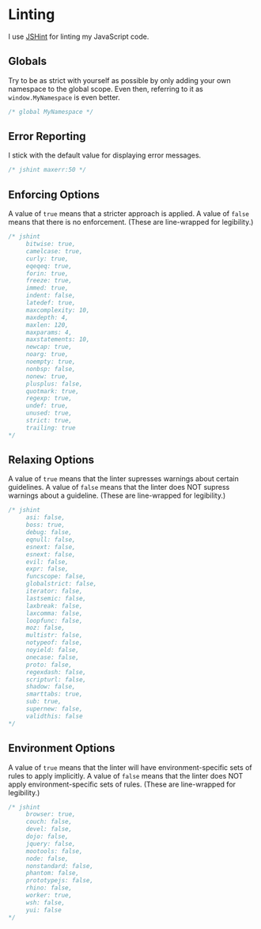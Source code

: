 # Linting

I use [JSHint](http://jshint.com/docs/) for linting my JavaScript code.

## Globals

Try to be as strict with yourself as possible by only adding your own namespace to the global scope. Even then, referring to it as `window.MyNamespace` is even better.

  ```javascript
  /* global MyNamespace */
  ```

## Error Reporting

I stick with the default value for displaying error messages.

  ```javascript
  /* jshint maxerr:50 */
  ```

## Enforcing Options

A value of `true` means that a stricter approach is applied. A value of `false` means that there is no enforcement. (These are line-wrapped for legibility.)

```javascript
/* jshint 
     bitwise: true,
     camelcase: true,
     curly: true,
     eqeqeq: true,
     forin: true,
     freeze: true,
     immed: true,
     indent: false,
     latedef: true,
     maxcomplexity: 10,
     maxdepth: 4,
     maxlen: 120,
     maxparams: 4,
     maxstatements: 10,
     newcap: true,
     noarg: true,
     noempty: true,
     nonbsp: false,
     nonew: true,
     plusplus: false,
     quotmark: true,
     regexp: true,
     undef: true,
     unused: true,
     strict: true,
     trailing: true
*/
```

## Relaxing Options

A value of `true` means that the linter supresses warnings about certain guidelines. A value of `false` means that the linter does NOT supress warnings about a guideline. (These are line-wrapped for legibility.)

  ```javascript
  /* jshint 
       asi: false,
       boss: true,
       debug: false,
       eqnull: false,
       esnext: false,
       esnext: false,
       evil: false,
       expr: false,
       funcscope: false,
       globalstrict: false,
       iterator: false,
       lastsemic: false,
       laxbreak: false,
       laxcomma: false,
       loopfunc: false,
       moz: false,
       multistr: false,
       notypeof: false,
       noyield: false,
       onecase: false,
       proto: false,
       regexdash: false,
       scripturl: false,
       shadow: false,
       smarttabs: true,
       sub: true,
       supernew: false,
       validthis: false
  */
  ```

## Environment Options

A value of `true` means that the linter will have environment-specific sets of rules to apply implicitly. A value of `false` means that the linter does NOT apply environment-specific sets of rules. (These are line-wrapped for legibility.)

  ```javascript
  /* jshint 
       browser: true,
       couch: false,
       devel: false,
       dojo: false,
       jquery: false,
       mootools: false,
       node: false,
       nonstandard: false,
       phantom: false,
       prototypejs: false,
       rhino: false,
       worker: true,
       wsh: false,
       yui: false
  */
  ```
